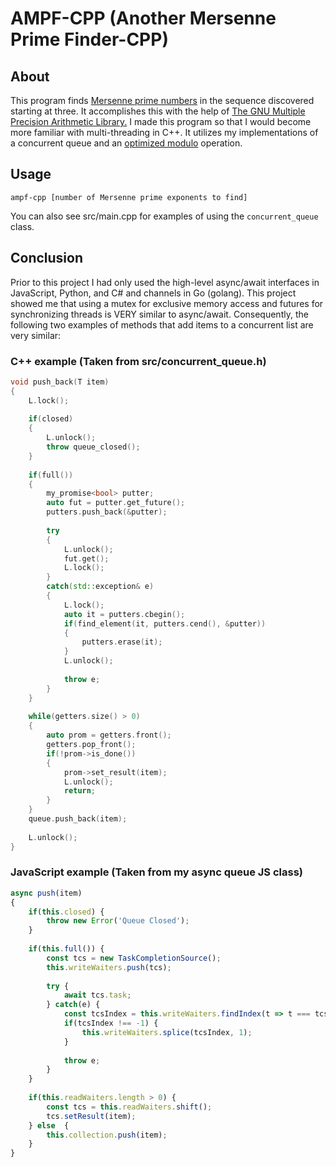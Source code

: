 # AMPF-CPP (Another Mersenne Prime Finder-CPP)

## About
This program finds [Mersenne prime numbers](https://en.wikipedia.org/wiki/Mersenne_prime) in the sequence discovered starting at three. It accomplishes this with the help of [The GNU Multiple Precision Arithmetic Library.](https://gmplib.org/) I made this program so that I would become more familiar with multi-threading in C++. It utilizes my implementations of a concurrent queue and an [optimized modulo](https://en.wikipedia.org/wiki/Lucas%E2%80%93Lehmer_primality_test#Time_complexity) operation.

## Usage
```
ampf-cpp [number of Mersenne prime exponents to find]
```

You can also see src/main.cpp for examples of using the `concurrent_queue` class.

## Conclusion
Prior to this project I had only used the high-level async/await interfaces in JavaScript, Python, and C# and channels in Go (golang). This project showed me that using a mutex for exclusive memory access and futures for synchronizing threads is VERY similar to async/await. Consequently, the following two examples of methods that add items to a concurrent list are very similar:

### C++ example (Taken from src/concurrent_queue.h)
```cpp
void push_back(T item)
{
	L.lock();
	
	if(closed)
	{
		L.unlock();
		throw queue_closed();
	}
	
	if(full())
	{
		my_promise<bool> putter;
		auto fut = putter.get_future();
		putters.push_back(&putter);
		
		try
		{
			L.unlock();
			fut.get();
			L.lock();
		}
		catch(std::exception& e)
		{
			L.lock();
			auto it = putters.cbegin();
			if(find_element(it, putters.cend(), &putter))
			{
				putters.erase(it);
			}
			L.unlock();
			
			throw e;
		}
	}
	
	while(getters.size() > 0)
	{
		auto prom = getters.front();
		getters.pop_front();
		if(!prom->is_done())
		{
			prom->set_result(item);
			L.unlock();
			return;
		}
	}
	queue.push_back(item);
	
	L.unlock();
}
```

### JavaScript example (Taken from my async queue JS class)
```js
async push(item) 
{
	if(this.closed) {
		throw new Error('Queue Closed');
	}
	
	if(this.full()) {
		const tcs = new TaskCompletionSource();
		this.writeWaiters.push(tcs);
		
		try {
			await tcs.task;
		} catch(e) {
			const tcsIndex = this.writeWaiters.findIndex(t => t === tcs);
			if(tcsIndex !== -1) {
				this.writeWaiters.splice(tcsIndex, 1);
			}
			
			throw e;
		}
	}
	
	if(this.readWaiters.length > 0) {
		const tcs = this.readWaiters.shift();
		tcs.setResult(item);
	} else 	{
		this.collection.push(item);
	}
}
```
